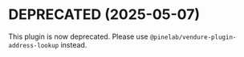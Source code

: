 # DEPRECATED (2025-05-07)

This plugin is now deprecated. Please use `@pinelab/vendure-plugin-address-lookup` instead.
